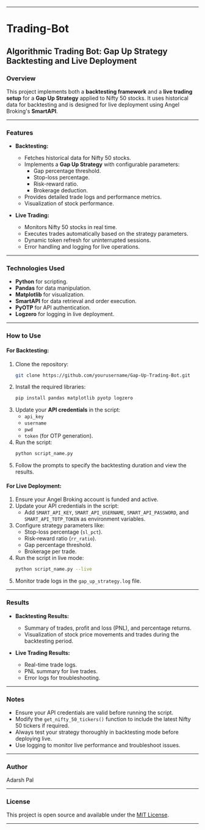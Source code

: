 
---

# Trading-Bot

## Algorithmic Trading Bot: Gap Up Strategy Backtesting and Live Deployment

### Overview
This project implements both a **backtesting framework** and a **live trading setup** for a **Gap Up Strategy** applied to Nifty 50 stocks. It uses historical data for backtesting and is designed for live deployment using Angel Broking's **SmartAPI**.

---

### Features
- **Backtesting:**
  - Fetches historical data for Nifty 50 stocks.
  - Implements a **Gap Up Strategy** with configurable parameters:
    - Gap percentage threshold.
    - Stop-loss percentage.
    - Risk-reward ratio.
    - Brokerage deduction.
  - Provides detailed trade logs and performance metrics.
  - Visualization of stock performance.

- **Live Trading:**
  - Monitors Nifty 50 stocks in real time.
  - Executes trades automatically based on the strategy parameters.
  - Dynamic token refresh for uninterrupted sessions.
  - Error handling and logging for live operations.

---

### Technologies Used
- **Python** for scripting.
- **Pandas** for data manipulation.
- **Matplotlib** for visualization.
- **SmartAPI** for data retrieval and order execution.
- **PyOTP** for API authentication.
- **Logzero** for logging in live deployment.

---

### How to Use

#### For Backtesting:
1. Clone the repository:
   ```bash
   git clone https://github.com/yourusername/Gap-Up-Trading-Bot.git
   ```
2. Install the required libraries:
   ```bash
   pip install pandas matplotlib pyotp logzero
   ```
3. Update your **API credentials** in the script:
   - `api_key`
   - `username`
   - `pwd`
   - `token` (for OTP generation).
4. Run the script:
   ```bash
   python script_name.py
   ```
5. Follow the prompts to specify the backtesting duration and view the results.

#### For Live Deployment:
1. Ensure your Angel Broking account is funded and active.
2. Update your API credentials in the script:
   - Add `SMART_API_KEY`, `SMART_API_USERNAME`, `SMART_API_PASSWORD`, and `SMART_API_TOTP_TOKEN` as environment variables.
3. Configure strategy parameters like:
   - Stop-loss percentage (`sl_pct`).
   - Risk-reward ratio (`rr_ratio`).
   - Gap percentage threshold.
   - Brokerage per trade.
4. Run the script in live mode:
   ```bash
   python script_name.py --live
   ```
5. Monitor trade logs in the `gap_up_strategy.log` file.

---

### Results
- **Backtesting Results:**
  - Summary of trades, profit and loss (PNL), and percentage returns.
  - Visualization of stock price movements and trades during the backtesting period.

- **Live Trading Results:**
  - Real-time trade logs.
  - PNL summary for live trades.
  - Error logs for troubleshooting.

---

### Notes
- Ensure your API credentials are valid before running the script.
- Modify the `get_nifty_50_tickers()` function to include the latest Nifty 50 tickers if required.
- Always test your strategy thoroughly in backtesting mode before deploying live.
- Use logging to monitor live performance and troubleshoot issues.

---

### Author
Adarsh Pal

---

### License
This project is open source and available under the [MIT License](LICENSE).

--- 

